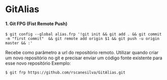 # GitAlias

#### 1. Git FPG (Fist Remote Push)
```
$ git config --global alias.frp '!git init && git add . && git commit -m "first commit"  && git remote add origin $1 && git push -u origin master && :'
```
Recebe como parâmetro a url do repositório remoto. 
Utilizar quando criar um novo repositório no git e precisar enviar um código fonte existente para esse novo repositório
Exemplo:
```
$ git frp https://github.com/rscanesilva/GitAlias.git
```
